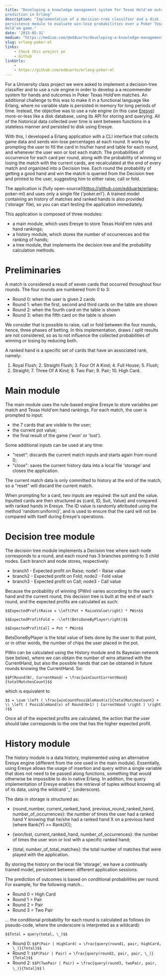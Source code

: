 ```yaml
---
title: "Developing a knowledge management system for Texas Hold'em outcome
prediction in Erlang"
description: "Implementation of a decision-tree classifier and a disk
persistence module to evaluate win-lose probabilities over a Poker Texas
Hold'em game."
date: '2015-05-31'
medium: "https://medium.com/@edduarte/developing-a-knowledge-management-system-for-texas-holdem-outcome-prediction-in-erlang-cf3440ab806b"
slug: erlang-poker-ml
links:
    - Check this project on
    - Github
linkUrls:
    - 
    - https://github.com/edduarte/erlang-poker-ml
---
```


For a University class project we were asked to implement a decision-tree
classifier and to use a rule engine in order to develop a a recommender system
for hands and outcomes in Poker Texas Hold'em matches. An additional challenge
to this was to make it in a functional language like Erlang, where no variable
state is persisted in memory for long periods of time. Instead, the objective
was to use a rule engine (in this case
[Eresye](http://sourceforge.net/projects/eresye/)) more-or-less like a disk
database, using its API for storing and querying. All of the historical data
collected over time is sent between functions in a stateless manner and
persisted to disk using Eresye.

With this, I developed a Erlang application with a CLI interface that collects
game data and sends win-lose percentages at each round. It works by prompting
the user to fill the card in his/her hand and table for each round, and
whenever the user won or lost each match. The probabilities of occurrence for
each card per round, along with the probability of winning or losing the match
with the current cards, are recalculated at the end of every match and
organized into a Decision tree. Each round the probability of getting a good
hand and win the match is queried from the Decision tree and printed to the
user, suggesting him to either raise, call or fold.

The application is [fully open-source](https://github.com/edduarte/erlang-
poker-ml) and uses only a single file ('poker.erl'). A trained model containing
an history of matches and ranked hands is also provided ('storage' file), so
you can start testing the application immediately.

This application is composed of three modules:

- a main module, which uses Eresye to store Texas Hold'em rules and hand
  rankings;
- a history module, which stores the number of occurrences and the ranking of
  hands;
- a tree module, that implements the decision tree and the probability
  calculation methods.

# Preliminaries

A match is considered a result of seven cards that occurred throughout four
rounds. The four rounds are numbered from 0 to 3:

- Round 0: when the user is given 2 cards
- Round 1: when the first, second and third cards on the table are shown
- Round 2: when the fourth card on the table is shown
- Round 3: when the fifth card on the table is shown

We consider that is possible to raise, call or fold between the four rounds,
hence, three phases of betting. In this implementation, draws / split results
are not considered, so as to not influence the collected probabilities of
winning or losing by reducing both.

A ranked hand is a specific set of cards that have an associated rank, namely:
1. Royal Flush; 2. Straight Flush; 3. Four Of A Kind; 4. Full House; 5. Flush;
6. Straight; 7. Three Of A Kind; 8. Two Pair; 9. Pair; 10. High Card.

# Main module

The main module uses the rule-based engine Eresye to store variables per match
and Texas Hold'em hand rankings. For each match, the user is prompted to input:

- the 7 cards that are visible to the user;
- the current pot value;
- the final result of the game ('won' or 'lost').

Some additional inputs can be used at any time:

- "reset": discards the current match inputs and starts again from round 0;
- "close": saves the current history data into a local file 'storage' and
  closes the application.

The current match data is only committed to history at the end of the match, so
a "reset" will discard the current match.

When prompting for a card, two inputs are required: the suit and the value.
Inputted cards are then structured as {card, ID, Suit, Value} and compared with
ranked hands in Eresye. The ID value is randomly attributed using the method
'random:uniform()', and is used to ensure that the card will not be compared
with itself during Eresye's operations.



# Decision tree module

The decision tree module implements a Decision tree where each node corresponds
to a round, and each round has 3 branches pointing to 3 child nodes. Each
branch and node stores, respectively:

- branch1 - Expected profit on Raise; node1 - Raise value
- branch2 - Expected profit on Fold; node2 - Fold value
- branch3 - Expected profit on Call; node3 - Call value

Because the probability of winning (PWin) varies according to the user's hand
and the current round, this decision tree is built at the end of each round,
and the expected profits are calculated as such:

`$$ExpectedProfitRaise = \left(Pot + RaiseValue\right) * PWin$$`

`$$ExpectedProfitFold = -\left(BetsDoneByPlayer\right)$$`

`$$ExpectedProfitCall = Pot * PWin$$`

BetsDoneByPlayer is the total value of bets done by the user to that point, or
in other words, the number of chips the user placed in the pot.

PWin can be calculated using the History module and its Bayesian network (see
below), where we can obtain the number of wins attained with the
CurrentHand, but also the possible hands that can be obtained in future rounds
knowing the CurrentHand. So:

`$$P(Round(N), CurrentHand) = \frac{winCountCurrentHand}{totalMatchesCount}$$`

which is equivalent to

`$$ = \sum \left ( \frac{winCountPossibleHand(x)}{totalMatchesCount} + \\ \left
( PossibleHand(x) of Round(N+1) | CurrentHand \right ) \right )$$`

Once all of the expected profits are calculated, the action that the user
should take corresponds to the one that has the higher expected profit.



# History module

The history module is a data history, implemented using an alternative Eresye
engine (different from the one used in the main module). Essentially, using
Eresye allows the usage of insertion and query within a single variable that
does not need to be passed along functions, something that would otherwise be
impossible to do in native Erlang. In addition, the query implementation of
Eresye enables the retrieval of tuples without knowing all of its data, using
the wildcard '_' (underscore).

The data in storage is structured as:

- {round_number, current_ranked_hand, previous_round_ranked_hand,
  number_of_occurrences}: the number of times the user had a ranked hand Y
  knowing that he/she had a ranked hand X on a previous hand (where Rank(Y) >=
  Rank(X));

- {won/lost, current_ranked_hand, number_of_occurrences}: the number of times
  the user won or lost with a specific ranked hand;

- {total, number_of_total_matches}: the total number of matches that were
  played with the application.

By storing the history on the local file 'storage', we have a continually
trained model, persistent between different application sessions.

The prediction of outcomes is based on conditional probabilities per round. For
example, for the following match...

- Round 0 = High Card
- Round 1 = Pair
- Round 2 = Pair
- Round 3 = Two Pair

... the conditional probability for each round is calculated as follows (in
pseudo-code, where the underscore is interpreted as a wildcard):

`$$Total = query(total, \_)$$`

- Round 0: `$$P(Pair | HighCard) = \frac{query(round1, pair, highCard, \_)}{Total}$$`
- Round 1: `$$P(Pair | Pair) = \frac{query(round2, pair, pair, \_)}{Total}$$`
- Round 2: `$$P(TwoPair | Pair) = \frac{query(round3, twoPair, pair, \_)}{Total}$$`
\\

<script src="/js/math-code.js"></script>
<script async src="//cdn.bootcss.com/mathjax/2.7.1/MathJax.js?config=TeX-MML-AM_CHTML"></script>